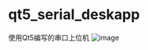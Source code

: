 # qt5_serial_deskapp
使用Qt5编写的串口上位机
![image](https://github.com/user-attachments/assets/d5685280-a6cd-4efe-ac46-66f0a862f8af)
